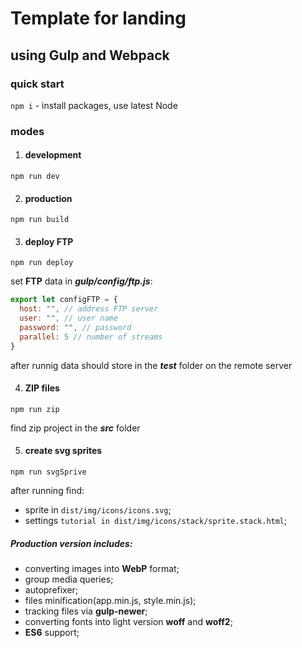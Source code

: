 # Template for landing

## using **Gulp** and **Webpack**

### quick start

`npm i` - install packages,
use latest Node

### modes

1. #### development

  `npm run dev`

2. #### production

  `npm run build`

3. #### deploy FTP

  `npm run deploy`

  set **FTP** data in ***gulp/config/ftp.js***:

  ```javascript
  export let configFTP = {
    host: "", // address FTP server
    user: "", // user name
    password: "", // password
    parallel: 5 // number of streams
  }
  ```

  after runnig data should store in the ***test*** folder on the remote server

4. #### ZIP files

  `npm run zip`

  find zip project in the ***src*** folder

5. #### create **svg sprites**

  `npm run svgSprive`

  after running find:

  - sprite in `dist/img/icons/icons.svg`;
  - settings `tutorial in dist/img/icons/stack/sprite.stack.html`;

##### ***Production version includes:***

- converting images into **WebP** format;
- group media queries;
- autoprefixer;
- files minification(app.min.js, style.min.js);
- tracking files via **gulp-newer**;
- converting fonts into light version **woff** and **woff2**;
- **ES6** support;
